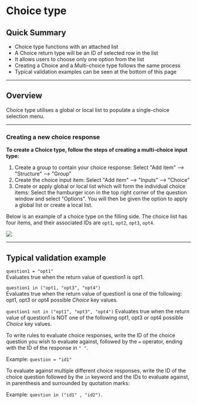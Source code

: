 # Choice type

## Quick Summary

* Choice type functions with an attached list
* A Choice return type will be an ID of selected row in the list
* It allows users to choose only one option from the list
* Creating a Choice and a Multi-choice type follows the same process
* Typical validation examples can be seen at the bottom of this page


---

## Overview

Choice type utilises a global or local list to populate a single-choice selection menu.

---

### Creating a new choice response 


**To create a Choice type, follow the steps of creating a multi-choice input type:**

1. Create a group to contain your choice response: Select "Add item" --> "Structure" --> "Group"
2. Create the choice input item: Select "Add item" --> "Inputs" --> "Choice"
3. Create or apply global or local list which will form the individual choice items: Select the hamburger icon in the top right corner of the question window and select "Options". You will then be given the option to apply a global list or create a local list.

Below is an example of a choice type on the filling side. The choice list has four items, and their associated IDs are `opt1`, `opt2`, `opt3`, `opt4`.

![](types/choice1.png)

---

## Typical validation example

`question1 = "opt1"`  
Evaluates true when the return value of question1 is opt1.

`question1 in ("opt1, "opt3", "opt4")`  
Evaluates true when the return value of question1 is one of the following: opt1, opt3 or opt4 possible *Choice* key values.

`question1 not in ("opt1", "opt3", "opt4")`
Evaluates true when the return value of question1 is NOT one of the following opt1, opt3 or opt4 possible *Choice* key values.

To write rules to evaluate choice responses, write the ID of the choice question you wish to evaluate against, followed by the `=` operator, ending with the ID of the response in `" "`.  

Example: `question = "id1"`

To evaluate against multiple different choice responses, write the ID of the choice question followed by the `in` keyword and the IDs to evaluate against, in parenthesis and surrounded by quotation marks:  

Example: `question in ("id1" , "id2").`
